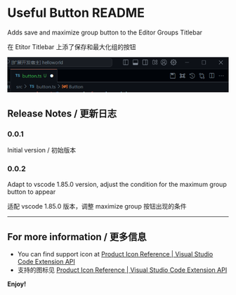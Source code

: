 # Useful Button README

Adds save and maximize group button to the Editor Groups Titlebar

在 Etitor Titlebar 上添了保存和最大化组的按钮

![Alt text](resources/image.png)


## Release Notes / 更新日志

### 0.0.1

Initial version / 初始版本

### 0.0.2

Adapt to vscode 1.85.0 version, adjust the condition for the maximum group button to appear

适配 vscode 1.85.0 版本，调整 maximize group 按钮出现的条件


---

## For more information / 更多信息

* You can find support icon at [Product Icon Reference | Visual Studio Code Extension API](https://code.visualstudio.com/api/references/icons-in-labels#icon-listing)
* 支持的图标见 [Product Icon Reference | Visual Studio Code Extension API](https://code.visualstudio.com/api/references/icons-in-labels#icon-listing)

**Enjoy!**
